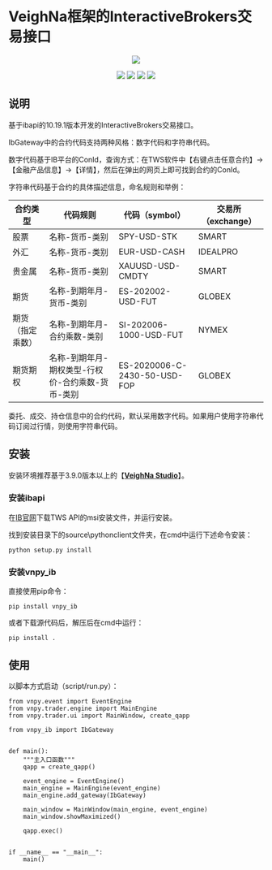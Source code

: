 # VeighNa框架的InteractiveBrokers交易接口

<p align="center">
  <img src ="https://vnpy.oss-cn-shanghai.aliyuncs.com/vnpy-logo.png"/>
</p>

<p align="center">
    <img src ="https://img.shields.io/badge/version-10.19.1.11-blueviolet.svg"/>
    <img src ="https://img.shields.io/badge/platform-windows|linux|macos-yellow.svg"/>
    <img src ="https://img.shields.io/badge/python-3.10|3.11|3.12-blue.svg" />
    <img src ="https://img.shields.io/github/license/vnpy/vnpy.svg?color=orange"/>
</p>

## 说明

基于ibapi的10.19.1版本开发的InteractiveBrokers交易接口。

IbGateway中的合约代码支持两种风格：数字代码和字符串代码。

数字代码基于IB平台的ConId，查询方式：在TWS软件中【右键点击任意合约】->【金融产品信息】->【详情】，然后在弹出的网页上即可找到合约的ConId。

字符串代码基于合约的具体描述信息，命名规则和举例：

|合约类型|代码规则|代码（symbol）|交易所（exchange）|
|---|---|---|---|
|股票|名称-货币-类别|SPY-USD-STK|SMART|
|外汇|名称-货币-类别|EUR-USD-CASH|IDEALPRO|
|贵金属|名称-货币-类别|XAUUSD-USD-CMDTY|SMART|
|期货|名称-到期年月-货币-类别|ES-202002-USD-FUT|GLOBEX|
|期货（指定乘数）|名称-到期年月-合约乘数-类别|SI-202006-1000-USD-FUT|NYMEX|
|期货期权|名称-到期年月-期权类型-行权价-合约乘数-货币-类别|ES-2020006-C-2430-50-USD-FOP|GLOBEX|

委托、成交、持仓信息中的合约代码，默认采用数字代码。如果用户使用字符串代码订阅过行情，则使用字符串代码。

## 安装

安装环境推荐基于3.9.0版本以上的【[**VeighNa Studio**](https://www.vnpy.com)】。

### 安装ibapi

在[IB官网](https://interactivebrokers.github.io/#)下载TWS API的msi安装文件，并运行安装。

找到安装目录下的source\pythonclient文件夹，在cmd中运行下述命令安装：

```
python setup.py install
```

### 安装vnpy_ib

直接使用pip命令：

```
pip install vnpy_ib
```

或者下载源代码后，解压后在cmd中运行：

```
pip install .
```

## 使用

以脚本方式启动（script/run.py）：

```
from vnpy.event import EventEngine
from vnpy.trader.engine import MainEngine
from vnpy.trader.ui import MainWindow, create_qapp

from vnpy_ib import IbGateway


def main():
    """主入口函数"""
    qapp = create_qapp()

    event_engine = EventEngine()
    main_engine = MainEngine(event_engine)
    main_engine.add_gateway(IbGateway)

    main_window = MainWindow(main_engine, event_engine)
    main_window.showMaximized()

    qapp.exec()


if __name__ == "__main__":
    main()
```
